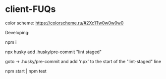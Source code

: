 # client-FUQs

color scheme: https://colorscheme.ru/#2Xc1Tw0w0w0w0

Developing:

npm i

npx husky add .husky/pre-commit "lint staged"

goto -> .husky/pre-commit and add 'npx' to the start of the "lint-staged" line

npm start | npm test